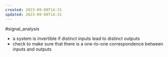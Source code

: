 ```yaml
---
created: 2023-09-08T14:31
updated: 2023-09-08T14:31
---
```

#signal_analysis 
- a system is invertible if distinct inputs lead to distinct outputs
- check to make sure that there is a one-to-one correspondence between inputs and outputs